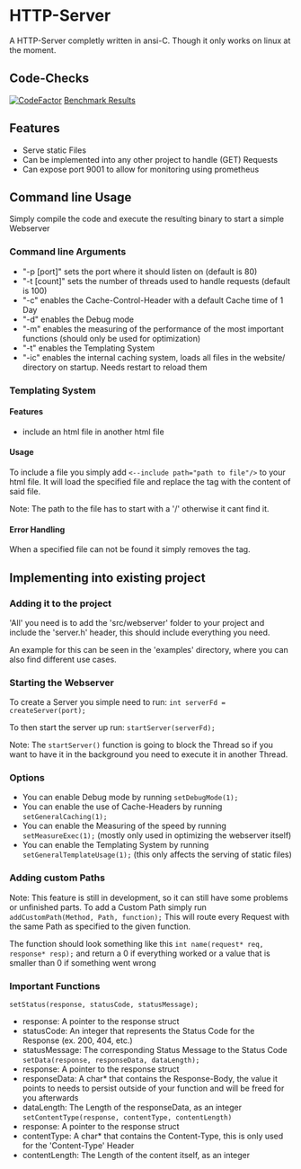 # HTTP-Server
A HTTP-Server completly written in ansi-C.
Though it only works on linux at the moment.

## Code-Checks
[![CodeFactor](https://www.codefactor.io/repository/github/lol3rrr/http-server/badge)](https://www.codefactor.io/repository/github/lol3rrr/http-server)
[Benchmark Results](https://lol3rrr.github.io/http-server/master/bench/)

## Features
* Serve static Files
* Can be implemented into any other project to handle (GET) Requests
* Can expose port 9001 to allow for monitoring using prometheus

## Command line Usage
Simply compile the code and execute the resulting binary to start a simple Webserver

### Command line Arguments
* "-p [port]"  sets the port where it should listen on (default is 80)
* "-t [count]" sets the number of threads used to handle requests (default is 100)
* "-c"         enables the Cache-Control-Header with a default Cache time of 1 Day
* "-d"         enables the Debug mode
* "-m"         enables the measuring of the performance of the most important functions (should only be used for optimization)
* "-t"         enables the Templating System
* "-ic"        enables the internal caching system, loads all files in the website/ directory on startup. Needs restart to reload them

### Templating System

#### Features
- include an html file in another html file

#### Usage
To include a file you simply add `<--include path="path to file"/>` to your html file.
It will load the specified file and replace the tag with the content of said file.

Note: The path to the file has to start with a '/' otherwise it cant find it.

#### Error Handling
When a specified file can not be found it simply removes the tag.

## Implementing into existing project

### Adding it to the project
'All' you need is to add the 'src/webserver' folder to your project and include the 'server.h' header, this should include everything you need.

An example for this can be seen in the 'examples' directory, where you can also find different use cases.

### Starting the Webserver
To create a Server you simple need to run:
`int serverFd = createServer(port);`

To then start the server up run:
`startServer(serverFd);`

Note: The `startServer()` function is going to block the Thread so if you want to have it in the background you need to execute it in another Thread.

### Options
* You can enable Debug mode by running `setDebugMode(1);`
* You can enable the use of Cache-Headers by running `setGeneralCaching(1);`
* You can enable the Measuring of the speed by running `setMeasureExec(1);` (mostly only used in optimizing the webserver itself)
* You can enable the Templating System by running `setGeneralTemplateUsage(1);` (this only affects the serving of static files)

### Adding custom Paths
Note: This feature is still in development, so it can still have some problems or unfinished parts.
To add a Custom Path simply run `addCustomPath(Method, Path, function);`
This will route every Request with the same Path as specified to the given function.

The function should look something like this
`int name(request* req, response* resp);`
and return a 0 if everything worked or a value that is smaller than 0 if something went wrong

### Important Functions
`setStatus(response, statusCode, statusMessage);`
  * response: A pointer to the response struct
  * statusCode: An integer that represents the Status Code for the Response (ex. 200, 404, etc.)
  * statusMessage: The corresponding Status Message to the Status Code
`setData(response, responseData, dataLength);`
  * response: A pointer to the response struct
  * responseData: A char* that contains the Response-Body, the value it points to needs to persist outside of your function and will be freed for you afterwards
  * dataLength: The Length of the responseData, as an integer
`setContentType(response, contentType, contentLength)`
  * response: A pointer to the response struct
  * contentType: A char* that contains the Content-Type, this is only used for the 'Content-Type' Header
  * contentLength: The Length of the content itself, as an integer
